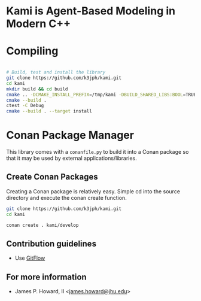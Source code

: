 # Kami is Agent-Based Modeling in Modern C++

# Compiling

```Bash

# Build, test and install the library
git clone https://github.com/k3jph/kami.git
cd kami
mkdir build && cd build
cmake .. -DCMAKE_INSTALL_PREFIX=/tmp/kami -DBUILD_SHARED_LIBS:BOOL=TRUE
cmake --build .
ctest -C Debug
cmake --build . --target install
```

# Conan Package Manager

This library comes with a `conanfile.py` to build it into a Conan package so that
it may be used by external applications/libraries.

## Create Conan Packages

Creating a Conan package is relatively easy. Simple cd into the source directory
and execute the conan create function.

```bash
git clone https://github.com/k3jph/kami.git
cd kami

conan create . kami/develop
```

## Contribution guidelines

* Use [GitFlow](http://nvie.com/posts/a-successful-git-branching-model/)

## For more information

* James P. Howard, II <<james.howard@jhu.edu>>